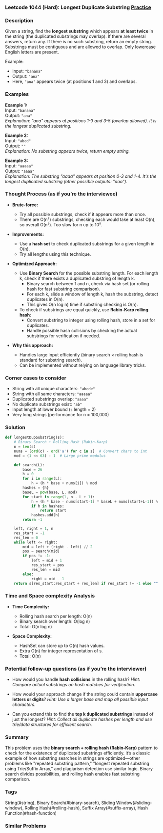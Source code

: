 ### Leetcode 1044 (Hard): Longest Duplicate Substring [Practice](https://leetcode.com/problems/longest-duplicate-substring)

### Description  
Given a string, find the **longest substring** which appears **at least twice** in the string (the duplicated substrings may overlap). If there are several answers, return any. If there is no such substring, return an empty string. Substrings must be contiguous and are allowed to overlap. Only lowercase English letters are present.

Example:  
- Input: `"banana"`
- Output: `"ana"`
- Here, `"ana"` appears twice (at positions 1 and 3) and overlaps.

### Examples  

**Example 1:**  
Input: `"banana"`  
Output: `"ana"`  
*Explanation: "ana" appears at positions 1-3 and 3-5 (overlap allowed). It is the longest duplicated substring.*

**Example 2:**  
Input: `"abcd"`  
Output: `""`  
*Explanation: No substring appears twice, return empty string.*

**Example 3:**  
Input: `"aaaaa"`  
Output: `"aaaa"`  
*Explanation: The substring "aaaa" appears at position 0-3 and 1-4. It's the longest duplicated substring (other possible outputs: "aaa").*

### Thought Process (as if you’re the interviewee)  
- **Brute-force:**  
  - Try all possible substrings, check if it appears more than once.  
  - There are O(n²) substrings, checking each would take at least O(n), so overall O(n³). Too slow for n up to 10⁵.

- **Improvements:**  
  - Use a **hash set** to check duplicated substrings for a given length in O(n).  
  - Try all lengths using this technique.

- **Optimized Approach:**  
  - Use **Binary Search** for the possible substring length. For each length k, check if there exists a duplicated substring of length k.
    - Binary search between 1 and n, check via hash set (or rolling hash for fast substring comparison).
    - For each k, slide a window of length k, hash the substring, detect duplicates in O(n).
    - This gives O(n log n) time if substring checking is O(n).
  - To check if substrings are equal quickly, use **Rabin-Karp rolling hash**:
    - Convert substring to integer using rolling hash, store in a set for duplicates.
    - Handle possible hash collisions by checking the actual substrings for verification if needed.

- **Why this approach:**  
  - Handles large input efficiently (binary search × rolling hash is standard for substring search).  
  - Can be implemented without relying on language library tricks.

### Corner cases to consider  
- String with all unique characters: `"abcde"`
- String with all same characters: `"aaaaa"`
- Duplicated substrings overlap: `"aaaa"`
- No duplicate substrings exist: `"ab"`
- Input length at lower bound (`s` length = 2)
- Very long strings (performance for n = 100,000)

### Solution

```python
def longestDupSubstring(s):
    # Binary Search + Rolling Hash (Rabin-Karp)
    n = len(s)
    nums = [ord(c) - ord('a') for c in s]  # Convert chars to int
    mod = (1 << 63) - 1  # Large prime modulus
    
    def search(L):
        base = 26
        h = 0
        for i in range(L):
            h = (h * base + nums[i]) % mod
        hashes = {h}
        baseL = pow(base, L, mod)
        for start in range(1, n - L + 1):
            h = (h * base - nums[start-1] * baseL + nums[start+L-1]) % mod
            if h in hashes:
                return start
            hashes.add(h)
        return -1

    left, right = 1, n
    res_start = -1
    res_len = 0
    while left <= right:
        mid = left + (right - left) // 2
        pos = search(mid)
        if pos != -1:
            left = mid + 1
            res_start = pos
            res_len = mid
        else:
            right = mid - 1
    return s[res_start:res_start + res_len] if res_start != -1 else ""
```

### Time and Space complexity Analysis  

- **Time Complexity:**  
  - Rolling hash search per length: O(n)  
  - Binary search over length: O(log n)  
  - Total: O(n log n)

- **Space Complexity:**  
  - HashSet can store up to O(n) hash values.
  - Extra O(n) for integer representation of s.
  - Total: O(n)

### Potential follow-up questions (as if you’re the interviewer)  

- How would you handle **hash collisions** in the rolling hash?
  *Hint: Compare actual substrings on hash matches for verification.*

- How would your approach change if the string could contain **uppercase letters or digits**?
  *Hint: Use a larger base and map all possible input characters.*

- Can you extend this to find the **top k duplicated substrings** instead of just the longest?
  *Hint: Collect all duplicate hashes per length and use trie/data structures for efficient search.*

### Summary
This problem uses the **binary search + rolling hash (Rabin-Karp)** pattern to check for the existence of duplicated substrings efficiently. It’s a classic example of how substring searches in strings are optimized—other problems like "repeated substring pattern," "longest repeated substring using Trie/Suffix Array," and plagiarism detection use similar logic. Binary search divides possibilities, and rolling hash enables fast substring comparison.

### Tags
String(#string), Binary Search(#binary-search), Sliding Window(#sliding-window), Rolling Hash(#rolling-hash), Suffix Array(#suffix-array), Hash Function(#hash-function)

### Similar Problems
